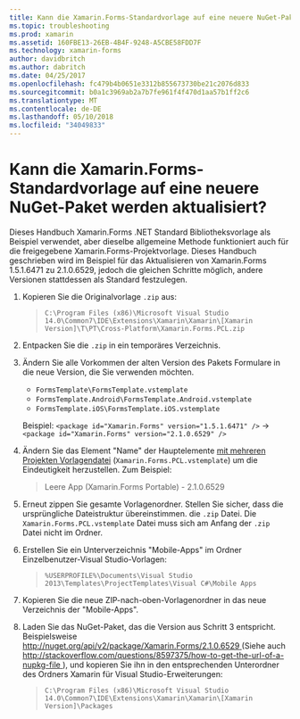 ```yaml
---
title: Kann die Xamarin.Forms-Standardvorlage auf eine neuere NuGet-Paket werden aktualisiert?
ms.topic: troubleshooting
ms.prod: xamarin
ms.assetid: 160FBE13-26EB-4B4F-9248-A5CBE58FDD7F
ms.technology: xamarin-forms
author: davidbritch
ms.author: dabritch
ms.date: 04/25/2017
ms.openlocfilehash: fc479b4b0651e3312b855673730be21c2076d833
ms.sourcegitcommit: b0a1c3969ab2a7b7fe961f4f470d1aa57b1ff2c6
ms.translationtype: MT
ms.contentlocale: de-DE
ms.lasthandoff: 05/10/2018
ms.locfileid: "34049833"
---
```

# <a name="can-i-update-the-xamarinforms-default-template-to-a-newer-nuget-package"></a>Kann die Xamarin.Forms-Standardvorlage auf eine neuere NuGet-Paket werden aktualisiert?

Dieses Handbuch Xamarin.Forms .NET Standard Bibliotheksvorlage als Beispiel verwendet, aber dieselbe allgemeine Methode funktioniert auch für die freigegebene Xamarin.Forms-Projektvorlage. Dieses Handbuch geschrieben wird im Beispiel für das Aktualisieren von Xamarin.Forms 1.5.1.6471 zu 2.1.0.6529, jedoch die gleichen Schritte möglich, andere Versionen stattdessen als Standard festzulegen.

1.  Kopieren Sie die Originalvorlage `.zip` aus:

    > `C:\Program Files (x86)\Microsoft Visual Studio 14.0\Common7\IDE\Extensions\Xamarin\Xamarin\[Xamarin Version]\T\PT\Cross-Platform\Xamarin.Forms.PCL.zip`

2.  Entpacken Sie die `.zip` in ein temporäres Verzeichnis.

3.  Ändern Sie alle Vorkommen der alten Version des Pakets Formulare in die neue Version, die Sie verwenden möchten.
    *   `FormsTemplate\FormsTemplate.vstemplate`
    *   `FormsTemplate.Android\FormsTemplate.Android.vstemplate`
    *   `FormsTemplate.iOS\FormsTemplate.iOS.vstemplate`

    Beispiel: `<package id="Xamarin.Forms" version="1.5.1.6471" />` -> `<package id="Xamarin.Forms" version="2.1.0.6529" />`

4.  Ändern Sie das Element "Name" der Hauptelemente [mit mehreren Projekten Vorlagendatei](http://msdn.microsoft.com/library/ms185308.aspx) (`Xamarin.Forms.PCL.vstemplate`) um die Eindeutigkeit herzustellen. Zum Beispiel:
    > <Name>Leere App (Xamarin.Forms Portable) - 2.1.0.6529</Name>

5.  Erneut zippen Sie gesamte Vorlagenordner. Stellen Sie sicher, dass die ursprüngliche Dateistruktur übereinstimmen. die `.zip` Datei. Die `Xamarin.Forms.PCL.vstemplate` Datei muss sich am Anfang der `.zip` Datei nicht im Ordner.

6.  Erstellen Sie ein Unterverzeichnis "Mobile-Apps" im Ordner Einzelbenutzer-Visual Studio-Vorlagen:
    > `%USERPROFILE%\Documents\Visual Studio 2013\Templates\ProjectTemplates\Visual C#\Mobile Apps`

7.  Kopieren Sie die neue ZIP-nach-oben-Vorlagenordner in das neue Verzeichnis der "Mobile-Apps".

8.  Laden Sie das NuGet-Paket, das die Version aus Schritt 3 entspricht. Beispielsweise [ http://nuget.org/api/v2/package/Xamarin.Forms/2.1.0.6529 ](http://nuget.org/api/v2/package/Xamarin.Forms/2.1.0.6529) (Siehe auch [ http://stackoverflow.com/questions/8597375/how-to-get-the-url-of-a-nupkg-file ](http://stackoverflow.com/questions/8597375/how-to-get-the-url-of-a-nupkg-file)), und kopieren Sie ihn in den entsprechenden Unterordner des Ordners Xamarin für Visual Studio-Erweiterungen:
    > `C:\Program Files (x86)\Microsoft Visual Studio 14.0\Common7\IDE\Extensions\Xamarin\Xamarin\[Xamarin Version]\Packages`
